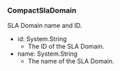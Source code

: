 ### CompactSlaDomain
SLA Domain name and ID.

- id: System.String
  - The ID of the SLA Domain.
- name: System.String
  - The name of the SLA Domain.
